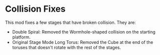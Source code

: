 # Collision Fixes

This mod fixes a few stages that have broken collision. They are:
- Double Spiral: Removed the Wormhole-shaped collision on the starting platform.
- Original Stage Mode Long Torus: Removed the Cube at the end of the toruses that doesn't rotate with the rest of the stages.
